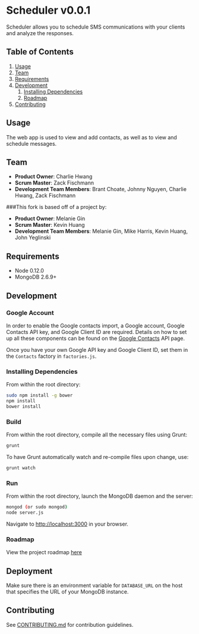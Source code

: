 # Scheduler v0.0.1

Scheduler allows you to schedule SMS communications with your clients and analyze the responses.

## Table of Contents

1. [Usage](#usage)
1. [Team](#team)
1. [Requirements](#requirements)
1. [Development](#development)
    1. [Installing Dependencies](#installing-dependencies)
    1. [Roadmap](#roadmap)
1. [Contributing](#contributing)

## Usage

The web app is used to view and add contacts, as well as to view and schedule messages.

## Team

  - __Product Owner__: Charlie Hwang
  - __Scrum Master__: Zack Fischmann
  - __Development Team Members__: Brant Choate, Johnny Nguyen, Charlie Hwang, Zack Fischmann


###This fork is based off of a project by:

  - __Product Owner__: Melanie Gin
  - __Scrum Master__: Kevin Huang
  - __Development Team Members__: Melanie Gin, Mike Harris, Kevin Huang, John Yeglinski

## Requirements

- Node 0.12.0
- MongoDB 2.6.9+

## Development

### Google Account

In order to enable the Google contacts import, a Google account, Google Contacts API key, and Google Client ID are required. Details on how to set up all these components can be found on the [Google Contacts](https://developers.google.com/google-apps/contacts/v3/) API page.

Once you have your own Google API key and Google Client ID, set them in the `Contacts` factory in `factories.js`.

### Installing Dependencies

From within the root directory:

```sh
sudo npm install -g bower
npm install
bower install
```

### Build

From within the root directory, compile all the necessary files using Grunt:

```sh
grunt
```

To have Grunt automatically watch and re-compile files upon change, use:

```sh
grunt watch
```

### Run

From within the root directory, launch the MongoDB daemon and the server:

```sh
mongod (or sudo mongod)
node server.js
```

Navigate to [http://localhost:3000](http://localhost:3000) in your browser.

### Roadmap

View the project roadmap [here](https://github.com/isolated-ocelot/courageous-trapeze/issues)

## Deployment

Make sure there is an environment variable for `DATABASE_URL` on the host that specifies the URL of your MongoDB instance.

## Contributing

See [CONTRIBUTING.md](CONTRIBUTING.md) for contribution guidelines.
